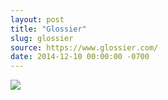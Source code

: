 ```yaml
---
layout: post
title: "Glossier"
slug: glossier
source: https://www.glossier.com/
date: 2014-12-10 00:00:00 -0700
---
```


<img src="{{ site.url }}/assets/img/screenshots/glossier.jpg">
